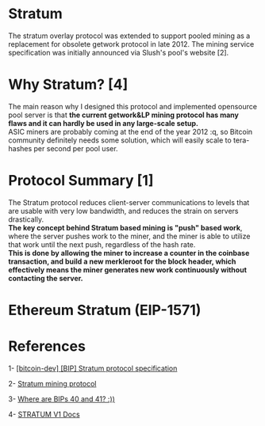 # Stratum 
The stratum overlay protocol was extended to support pooled mining as a replacement for
obsolete getwork protocol in late 2012. The mining service specification was initially announced
via Slush's pool's website [2]. 

# Why Stratum? [4]
The main reason why I designed this protocol and implemented opensource pool server is that **the current getwork&LP mining protocol has many flaws and it can hardly be used in any large-scale setup.** 
<br/>
ASIC miners are probably coming at the end of the year 2012 :q, so Bitcoin community definitely needs some solution, which will easily scale to tera-hashes per second per pool user.

# Protocol Summary [1]
The Stratum protocol reduces client-server communications to levels that are usable with very low
bandwidth, and reduces the strain on servers drastically.
<br/>
**The key concept behind Stratum based mining is "push" based work**, where the server pushes
work to the miner, and the miner is able to utilize that work until the next push, regardless of the
hash rate.
<br/>
**This is done by allowing the miner to increase a counter in the coinbase transaction, and build a
new merkleroot for the block header, which effectively means the miner generates new work continuously without contacting the server.**







# Ethereum Stratum (EIP-1571)


# References

1- [[bitcoin-dev] [BIP] Stratum protocol specification](https://lists.linuxfoundation.org/pipermail/bitcoin-dev/2018-February/015728.html)

2- [Stratum mining protocol](https://en.bitcoin.it/wiki/Stratum_mining_protocol)

3- [Where are BIPs 40 and 41? :)) ](https://bitcoin.stackexchange.com/questions/114168/where-are-bips-40-and-41)

4- [STRATUM V1 Docs](https://braiins.com/stratum-v1/docs#example)